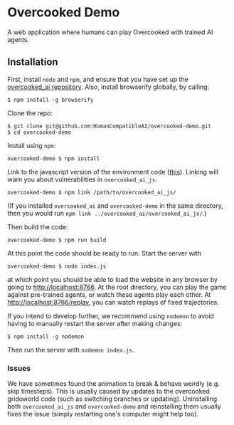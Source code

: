 # Overcooked Demo
A web application where humans can play Overcooked with trained AI agents.

## Installation

First, install `node` and `npm`, and ensure that you have set up the [overcooked_ai repository](https://github.com/HumanCompatibleAI/overcooked_ai).
Also, install browserify globally, by calling: 

    $ npm install -g browserify

Clone the repo:

    $ git clone git@github.com:HumanCompatibleAI/overcooked-demo.git
    $ cd overcooked-demo

Install using `npm`:

    overcooked-demo $ npm install

Link to the javascript version of the environment code ([this](https://github.com/HumanCompatibleAI/overcooked_ai/tree/master/overcooked_ai_js)). Linking will warn you about vulnerabilities in `overcooked_ai_js`.

    overcooked-demo $ npm link /path/to/overcooked_ai_js/

(If you installed `overcooked_ai` and `overcooked-demo` in the same directory, then you would run `npm link ../overcooked_ai/overcooked_ai_js/`.)

Then build the code:

    overcooked-demo $ npm run build

At this point the code should be ready to run. Start the server with

    overcooked-demo $ node index.js

at which point you should be able to load the website in any browser by going to [http://localhost:8766](http://localhost:8766). At the root directory, you can play the game against pre-trained agents, or watch these agents play each other. At [http://localhost:8766/replay](http://localhost:8766/replay), you can watch replays of fixed trajectories.

If you intend to develop further, we recommend using `nodemon` to avoid having to manually restart the server after making changes:

    $ npm install -g nodemon

Then run the server with `nodemon index.js`.

### Issues

We have sometimes found the animation to break & behave weirdly (e.g. skip timesteps). This is usually caused by updates to the overcooked gridoworld code (such as switching branches or updating). Uninstalling both `overcooked_ai_js` and `overcooked-demo` and reinstalling them usually fixes the issue (simply restarting one's computer might help too).
